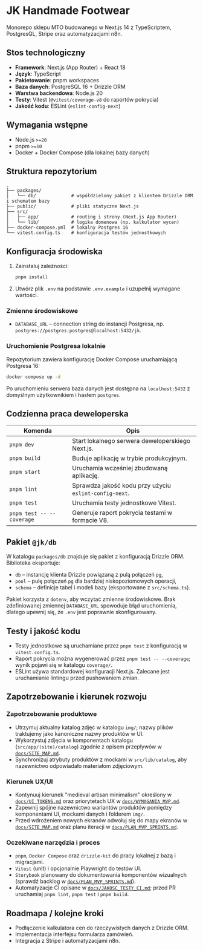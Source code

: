 # JK Handmade Footwear

Monorepo sklepu MTO budowanego w Next.js 14 z TypeScriptem, PostgresQL, Stripe oraz automatyzacjami n8n.

## Stos technologiczny

- **Framework**: Next.js (App Router) + React 18
- **Język**: TypeScript
- **Pakietowanie**: pnpm workspaces
- **Baza danych**: PostgreSQL 16 + Drizzle ORM
- **Warstwa backendowa**: Node.js 20
- **Testy**: Vitest (`@vitest/coverage-v8` do raportów pokrycia)
- **Jakość kodu**: ESLint (`eslint-config-next`)

## Wymagania wstępne

- Node.js `>=20`
- pnpm `>=10`
- Docker + Docker Compose (dla lokalnej bazy danych)

## Struktura repozytorium

```
.
├── packages/
│   └── db/             # współdzielony pakiet z klientem Drizzle ORM i schematem bazy
├── public/             # pliki statyczne Next.js
├── src/
│   ├── app/            # routing i strony (Next.js App Router)
│   └── lib/            # logika domenowa (np. kalkulator wycen)
├── docker-compose.yml  # lokalny Postgres 16
└── vitest.config.ts    # konfiguracja testów jednostkowych
```

## Konfiguracja środowiska

1. Zainstaluj zależności:
   ```bash
   pnpm install
   ```
2. Utwórz plik `.env` na podstawie `.env.example` i uzupełnij wymagane wartości.

### Zmienne środowiskowe

- `DATABASE_URL` – connection string do instancji Postgresa, np. `postgres://postgres:postgres@localhost:5432/jk`.

### Uruchomienie Postgresa lokalnie

Repozytorium zawiera konfigurację Docker Compose uruchamiającą Postgresa 16:

```bash
docker compose up -d
```

Po uruchomieniu serwera baza danych jest dostępna na `localhost:5432` z domyślnym użytkownikiem i hasłem `postgres`.

## Codzienna praca deweloperska

| Komenda | Opis |
| --- | --- |
| `pnpm dev` | Start lokalnego serwera deweloperskiego Next.js. |
| `pnpm build` | Buduje aplikację w trybie produkcyjnym. |
| `pnpm start` | Uruchamia wcześniej zbudowaną aplikację. |
| `pnpm lint` | Sprawdza jakość kodu przy użyciu `eslint-config-next`. |
| `pnpm test` | Uruchamia testy jednostkowe Vitest. |
| `pnpm test -- --coverage` | Generuje raport pokrycia testami w formacie V8. |

## Pakiet `@jk/db`

W katalogu `packages/db` znajduje się pakiet z konfiguracją Drizzle ORM. Biblioteka eksportuje:

- `db` – instancję klienta Drizzle powiązaną z pulą połączeń `pg`,
- `pool` – pulę połączeń `pg` dla bardziej niskopoziomowych operacji,
- `schema` – definicje tabel i modeli bazy (eksportowane z `src/schema.ts`).

Pakiet korzysta z `dotenv`, aby wczytać zmienne środowiskowe. Brak zdefiniowanej zmiennej `DATABASE_URL` spowoduje błąd uruchomienia, dlatego upewnij się, że `.env` jest poprawnie skonfigurowany.

## Testy i jakość kodu

- Testy jednostkowe są uruchamiane przez `pnpm test` z konfiguracją w `vitest.config.ts`.
- Raport pokrycia można wygenerować przez `pnpm test -- --coverage`; wynik pojawi się w katalogu `coverage/`.
- ESLint używa standardowej konfiguracji Next.js. Zalecane jest uruchamianie lintingu przed pushowaniem zmian.

## Zapotrzebowanie i kierunek rozwoju

### Zapotrzebowanie produktowe

- Utrzymuj aktualny katalog zdjęć w katalogu `img/`; nazwy plików traktujemy jako kanoniczne nazwy produktów w UI.
- Wykorzystuj zdjęcia w komponentach katalogu (`src/app/(site)/catalog`) zgodnie z opisem przepływów w [`docs/SITE_MAP.md`](./docs/SITE_MAP.md).
- Synchronizuj atrybuty produktów z mockami w `src/lib/catalog`, aby nazewnictwo odpowiadało materiałom zdjęciowym.

### Kierunek UX/UI

- Kontynuuj kierunek "medieval artisan minimalism" określony w [`docs/UI_TOKENS.md`](./docs/UI_TOKENS.md) oraz priorytetach UX w [`docs/WYMAGANIA_MVP.md`](./docs/WYMAGANIA_MVP.md).
- Zapewnij spójne nazewnictwo wariantów produktów pomiędzy komponentami UI, mockami danych i folderem `img/`.
- Przed wdrożeniem nowych ekranów odwołuj się do mapy ekranów w [`docs/SITE_MAP.md`](./docs/SITE_MAP.md) oraz planu iteracji w [`docs/PLAN_MVP_SPRINTS.md`](./docs/PLAN_MVP_SPRINTS.md).

### Oczekiwane narzędzia i proces

- `pnpm`, `Docker Compose` oraz `drizzle-kit` do pracy lokalnej z bazą i migracjami.
- `Vitest` (unit) i opcjonalnie Playwright do testów UI.
- `Storybook` planowany do dokumentowania komponentów wizualnych (sprawdź backlog w [`docs/PLAN_MVP_SPRINTS.md`](./docs/PLAN_MVP_SPRINTS.md)).
- Automatyzacje CI opisane w [`docs/JAKOSC_TESTY_CI.md`](./docs/JAKOSC_TESTY_CI.md); przed PR uruchamiaj `pnpm lint`, `pnpm test` i `pnpm build`.

## Roadmapa / kolejne kroki

- Podłączenie kalkulatora cen do rzeczywistych danych z Drizzle ORM.
- Implementacja interfejsu formularza zamówień.
- Integracja z Stripe i automatyzacjami n8n.
